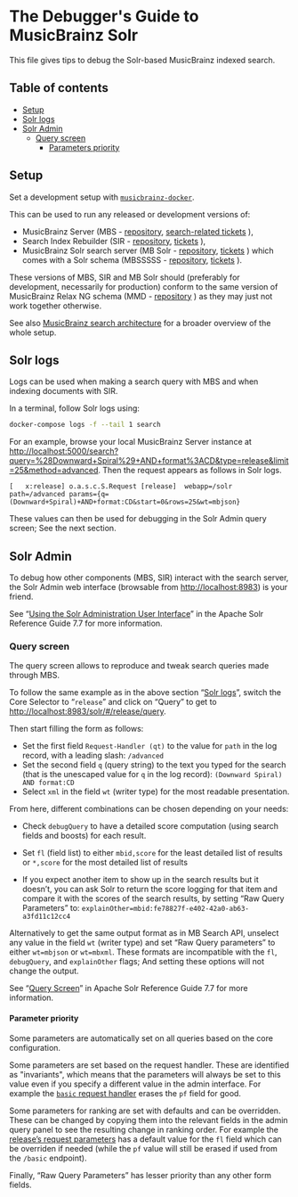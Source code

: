 The Debugger's Guide to MusicBrainz Solr
========================================

This file gives tips to debug the Solr-based MusicBrainz indexed search.

Table of contents
-----------------

<!-- toc -->

- [Setup](#setup)
- [Solr logs](#solr-logs)
- [Solr Admin](#solr-admin)
  * [Query screen](#query-screen)
    + [Parameters priority](#parameters-priority)

<!-- tocstop -->

Setup
-----

Set a development setup with [`musicbrainz-docker`](https://github.com/metabrainz/musicbrainz-docker).

This can be used to run any released or development versions of:
* MusicBrainz Server (MBS -
[repository](https://github.com/metabrainz/musicbrainz-server/),
[search-related tickets](https://tickets.metabrainz.org/issues/?jql=project%20%3D%20MBS%20AND%20component%20%3D%20Search%20AND%20status%20!%3D%20Closed)
),
* Search Index Rebuilder (SIR -
[repository](https://github.com/metabrainz/sir/),
[tickets](https://tickets.metabrainz.org/issues/?jql=project%20%3D%20SEARCH%20AND%20component%20%3D%20Indexer%20AND%20status%20!%3D%20Closed)
),
* MusicBrainz Solr search server (MB Solr -
[repository](https://github.com/metabrainz/mb-solr/),
[tickets](https://tickets.metabrainz.org/issues/?jql=project%20%3D%20SEARCH%20AND%20component%20%3D%20%22Response%20Writer%22%20AND%20status%20!%3D%20Closed)
)
which comes with a Solr schema (MBSSSSS -
[repository](https://github.com/metabrainz/mbsssss/),
[tickets](https://tickets.metabrainz.org/issues/?jql=project%20%3D%20SEARCH%20AND%20component%20%3D%20Schema%20AND%20status%20!%3D%20Closed)
).

These versions of MBS, SIR and MB Solr should
(preferably for development, necessarily for production)
conform to the same version of MusicBrainz Relax NG schema (MMD -
[repository](https://github.com/metabrainz/mmd-schema)
) as they may just not work together otherwise.

See also [MusicBrainz search architecture](https://musicbrainz.org/doc/Development/Search_Architecture) for a broader overview of the whole setup.

Solr logs
---------

Logs can be used when making a search query with MBS and when indexing documents with SIR.

In a terminal, follow Solr logs using:

```sh
docker-compose logs -f --tail 1 search
```

For an example, browse your local MusicBrainz Server instance at
<http://localhost:5000/search?query=%28Downward+Spiral%29+AND+format%3ACD&type=release&limit=25&method=advanced>.
Then the request appears as follows in Solr logs.
```
[   x:release] o.a.s.c.S.Request [release]  webapp=/solr path=/advanced params={q=(Downward+Spiral)+AND+format:CD&start=0&rows=25&wt=mbjson}
```

These values can then be used for debugging in the Solr Admin query screen; See the next section.

Solr Admin
----------

To debug how other components (MBS, SIR) interact with the search server,
the Solr Admin web interface (browsable from <http://localhost:8983>) is your friend.

See “[Using the Solr Administration User Interface](https://solr.apache.org/guide/7_7/using-the-solr-administration-user-interface.html)”
in the Apache Solr Reference Guide 7.7 for more information.

### Query screen

The query screen allows to reproduce and tweak search queries made through MBS.

To follow the same example as in the above section “[Solr logs](#solr-logs)”,
switch the Core Selector to “`release`” and click on “Query” to get to
<http://localhost:8983/solr/#/release/query>.

Then start filling the form as follows:
* Set the first field `Request-Handler (qt)`
  to the value for `path` in the log record, with a leading slash:
  `/advanced`
* Set the second field `q` (query string)
  to the text you typed for the search
  (that is the unescaped value for `q` in the log record):
  `(Downward Spiral) AND format:CD`
* Select `xml` in the field `wt` (writer type) for the most readable presentation.

From here, different combinations can be chosen depending on your needs:

* Check `debugQuery` to have a detailed score computation (using search fields and boosts) for each result.

* Set `fl` (field list) to
  either `mbid,score` for the least detailed list of results
  or `*,score` for the most detailed list of results

* If you expect another item to show up in the search results but it doesn’t,
  you can ask Solr to return the score logging for that item
  and compare it with the scores of the search results,
  by setting “Raw Query Parameters” to:
  `explainOther=mbid:fe78827f-e402-42a0-ab63-a3fd11c12cc4`

Alternatively to get the same output format as in MB Search API,
unselect any value in the field `wt` (writer type) and
set “Raw Query parameters” to either `wt=mbjson` or `wt=mbxml`.
These formats are incompatible with the `fl`, `debugQuery`, and `explainOther` flags;
And setting these options will not change the output.

See “[Query Screen](https://solr.apache.org/guide/7_7/query-screen.html#query-screen)”
in Apache Solr Reference Guide 7.7 for more information.

#### Parameter priority

Some parameters are automatically set on all queries based on the core configuration.

Some parameters are set based on the request handler.
These are identified as "invariants", which means that the parameters will always be set to this value even if you specify a different value in the admin interface.
For example the [`basic` request handler](https://github.com/metabrainz/mbsssss/blob/v-2021-05-14/common/requestHandler-basic.xml) erases the `pf` field for good.

Some parameters for ranking are set with defaults and can be overridden.
These can be changed by copying them into the relevant fields in the admin query panel to see the resulting change in ranking order.
For example the [release’s request parameters](https://github.com/metabrainz/mbsssss/blob/v-2021-05-14/release/conf/request-params.xml)
has a default value for the `fl` field which can be overriden if needed
(while the `pf` value will still be erased if used from the `/basic` endpoint).

Finally, “Raw Query Parameters” has lesser priority than any other form fields.
